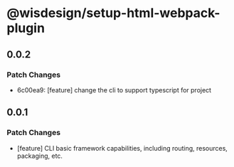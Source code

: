 # @wisdesign/setup-html-webpack-plugin

## 0.0.2

### Patch Changes

- 6c00ea9: [feature] change the cli to support typescript for project

## 0.0.1

### Patch Changes

- [feature] CLI basic framework capabilities, including routing, resources, packaging, etc.
